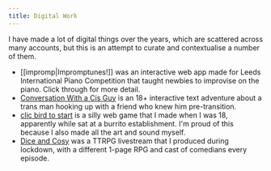 ```yaml
---
title: Digital Work
---
```

I have made a lot of digital things over the years, which are scattered across many accounts, but this is an attempt to curate and contextualise a number of them.
- [[impromp|Impromptunes!]] was an interactive web app made for Leeds International Piano Competition that taught newbies to improvise on the piano. Click through for more detail. 
- [Conversation With a Cis Guy](https://strawberie.itch.io/conversation-with-a-cis-guy) is an 18+ interactive text adventure about a trans man hooking up with a friend who knew him pre-transition.
- [clic bird to start](https://piratescarfy.itch.io/bird) is a silly web game that I made when I was 18, apparently while sat at a burrito establishment. I'm proud of this because I also made all the art and sound myself.
- [Dice and Cosy](https://www.youtube.com/live/MTFmt-7r25I?si=OX6aK2z_RqgKjG5X) was a TTRPG livestream that I produced during lockdown, with a different 1-page RPG and cast of comedians every episode.
